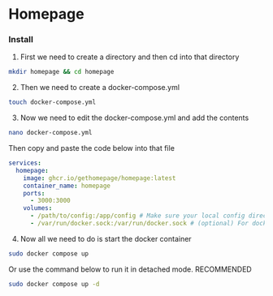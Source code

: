 # Homepage

### Install

1. First we need to create a directory and then cd into that directory
```bash
mkdir homepage && cd homepage
```

2. Then we need to create a docker-compose.yml
```bash
touch docker-compose.yml
```

3. Now we need to edit the docker-compose.yml and add the contents
```bash
nano docker-compose.yml
```
Then copy and paste the code below into that file
```yml
services:
  homepage:
    image: ghcr.io/gethomepage/homepage:latest
    container_name: homepage
    ports:
      - 3000:3000
    volumes:
      - /path/to/config:/app/config # Make sure your local config directory exists
      - /var/run/docker.sock:/var/run/docker.sock # (optional) For docker integrations
```

4. Now all we need to do is start the docker container
```bash
sudo docker compose up
```
Or use the command below to run it in detached mode. RECOMMENDED
```bash
sudo docker compose up -d
```